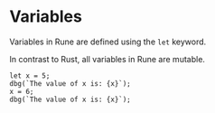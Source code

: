 # Variables

Variables in Rune are defined using the `let` keyword.

In contrast to Rust, all variables in Rune are mutable.

```rune
let x = 5;
dbg(`The value of x is: {x}`);
x = 6;
dbg(`The value of x is: {x}`);
```